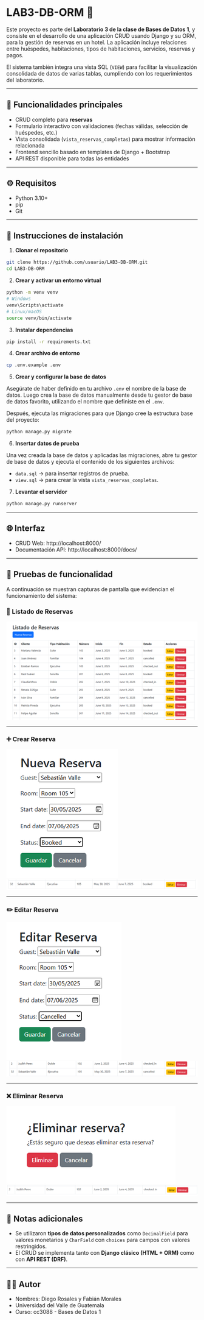 
# LAB3-DB-ORM 🏨

Este proyecto es parte del **Laboratorio 3 de la clase de Bases de Datos 1**, y consiste en el desarrollo de una aplicación CRUD usando Django y su ORM, para la gestión de reservas en un hotel. La aplicación incluye relaciones entre huéspedes, habitaciones, tipos de habitaciones, servicios, reservas y pagos.

El sistema también integra una vista SQL (`VIEW`) para facilitar la visualización consolidada de datos de varias tablas, cumpliendo con los requerimientos del laboratorio.

---

## 🧠 Funcionalidades principales

- CRUD completo para **reservas**
- Formulario interactivo con validaciones (fechas válidas, selección de huéspedes, etc.)
- Vista consolidada (`vista_reservas_completas`) para mostrar información relacionada
- Frontend sencillo basado en templates de Django + Bootstrap
- API REST disponible para todas las entidades 

---

## ⚙️ Requisitos

- Python 3.10+
- pip
- Git

---

## 🚀 Instrucciones de instalación

1. **Clonar el repositorio**

```bash
git clone https://github.com/usuario/LAB3-DB-ORM.git
cd LAB3-DB-ORM
```

2. **Crear y activar un entorno virtual**

```bash
python -m venv venv
# Windows
venv\Scripts\activate
# Linux/macOS
source venv/bin/activate
```

3. **Instalar dependencias**

```bash
pip install -r requirements.txt
```

4. **Crear archivo de entorno**

```bash
cp .env.example .env
```

5. **Crear y configurar la base de datos**

Asegúrate de haber definido en tu archivo `.env` el nombre de la base de datos. Luego crea la base de datos manualmente desde tu gestor de base de datos favorito, utilizando el nombre que definiste en el `.env`.

Después, ejecuta las migraciones para que Django cree la estructura base del proyecto:

```bash
python manage.py migrate
```

6. **Insertar datos de prueba**

Una vez creada la base de datos y aplicadas las migraciones, abre tu gestor de base de datos y ejecuta el contenido de los siguientes archivos:

- `data.sql` → para insertar registros de prueba.
- `view.sql` → para crear la vista `vista_reservas_completas`.



7. **Levantar el servidor**

```bash
python manage.py runserver
```

---

## 🌐 Interfaz

- CRUD Web: http://localhost:8000/
- Documentación API: http://localhost:8000/docs/

---

## 📸 Pruebas de funcionalidad

A continuación se muestran capturas de pantalla que evidencian el funcionamiento del sistema:




### 🧾 Listado de Reservas
![Listado de Reservas](screenshots/listado.png)

---

### ➕ Crear Reserva
![Formulario Crear - Parte 1](screenshots/create_1.png)  
![Formulario Crear - Parte 2](screenshots/create_2.png)

---

### ✏️ Editar Reserva
![Formulario Editar - Parte 1](screenshots/edit_1.png)  
![Formulario Editar - Parte 2](screenshots/edit_2.png)

---

### ❌ Eliminar Reserva
![Eliminar Reserva - Confirmación 1](screenshots/delete_1.png)  
![Eliminar Reserva - Confirmación 2](screenshots/delete_2.png)

---

## 📌 Notas adicionales

- Se utilizaron **tipos de datos personalizados** como `DecimalField` para valores monetarios y `CharField` con `choices` para campos con valores restringidos.
- El CRUD se implementa tanto con **Django clásico (HTML + ORM)** como con **API REST (DRF)**.

---

## 🧑‍💻 Autor

- Nombres: Diego Rosales y Fabián Morales
- Universidad del Valle de Guatemala
- Curso: cc3088 - Bases de Datos 1

